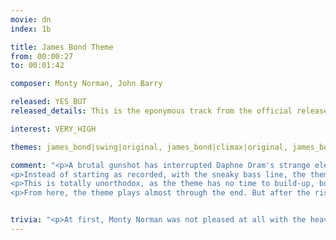 ```yaml
---
movie: dn
index: 1b

title: James Bond Theme
from: 00:00:27
to: 00:01:42

composer: Monty Norman, John Barry

released: YES_BUT
released_details: This is the eponymous track from the official release, but played in a very different order. Editing is required.

interest: VERY_HIGH

themes: james_bond|swing|original, james_bond|climax|original, james_bond|stabs|original, james_bond|bass|original, james_bond|coda|original

comment: "<p>A brutal gunshot has interrupted Daphne Oram's strange electronic sounds. The audience's blood is pumping. What on earth could follow that? It is, of course, the <cite>James Bond Theme</cite>, with a very bold editing choice from Maurice Binder, the opening sequence designer.</p>
<p>Instead of starting as recorded, with the sneaky bass line, the theme starts directly from the most intense part of the track, the swing. And it doesn't even start from the beginning of the swing, it skips directly to the second time it's played, when the instrumentation is at its heaviest. Bang!</p>
<p>This is totally unorthodox, as the theme has no time to build-up, but super effective at creating one of the most intense opening in cinema history. It screams <q>James Bond is here, hang on for the ride !</q> Along with the gunshot, the blood and the flashy colors, that's just pure visual and sonic excitment.</p>
<p>From here, the theme plays almost through the end. But after the rising coda, it skips the famous final Bond chord and goes back to the guitar riff that opens the original recording. And that's how the James Bond Theme is almost played in its entirety, albeit in a totally different order from what was intended.</p>"


trivia: "<p>At first, Monty Norman was not pleased at all with the heavy editing of his theme: <q>I had a small row with Binder actually. I wanted the theme to be done exactly as is — from beginning to end [...]. But he started moving it. I said \"You're ruining it, you're absolutly ruinuing it.\" I sent him a couple of letters and I protested to Harry and Cubby about it. But you know, they were right.</q></p>"
---
```

